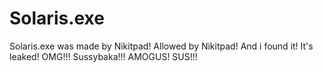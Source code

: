 # Solaris.exe
Solaris.exe was made by Nikitpad! Allowed by Nikitpad! And i found it! It's leaked! OMG!!! Sussybaka!!! AMOGUS! SUS!!! 
